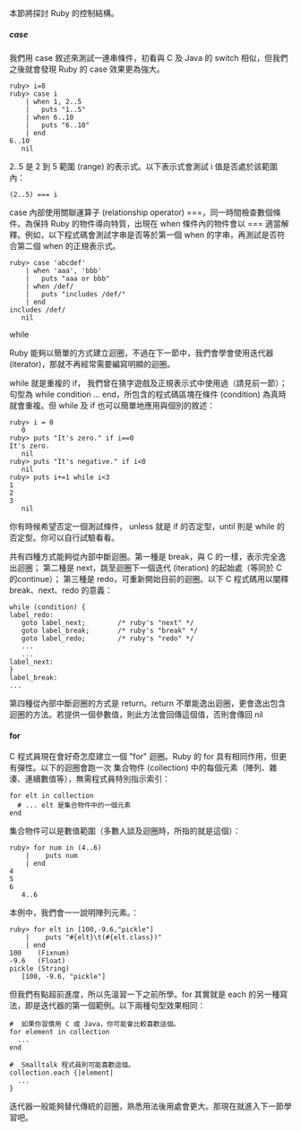 本節將探討 Ruby 的控制結構。

##### case
我們用 case 敘述來測試一連串條件，初看與 C 及 Java 的 switch 相似，但我們之後就會發現 Ruby 的 case 效果更為強大。

    ruby> i=8
    ruby> case i
        | when 1, 2..5
        |   puts "1..5"
        | when 6..10
        |   puts "6..10"
        | end
    6..10
       nil

2..5 是 2 到 5 範圍 (range) 的表示式。以下表示式會測試 i 值是否處於該範圍內：

`(2..5) === i`

case 內部使用關聯運算子 (relationship operator) ===，同一時間檢查數個條件。為保持 Ruby 的物件導向特質，出現在 when 條件內的物件會以 === 適當解釋。例如，以下程式碼會測試字串是否等於第一個 when 的字串，再測試是否符合第二個 when 的正規表示式。

    ruby> case 'abcdef'
        | when 'aaa', 'bbb'
        |   puts "aaa or bbb"
        | when /def/
        |   puts "includes /def/"
        | end
    includes /def/
       nil

while

Ruby 能夠以簡單的方式建立迴圈，不過在下一節中，我們會學會使用迭代器 (iterator)，那就不再經常需要編寫明顯的迴圈。

while 就是重複的 if， 我們曾在猜字遊戲及正規表示式中使用過（請見前一節）；句型為 while condition ... end，所包含的程式碼區塊在條件 (condition) 為真時就會重複。但 while 及 if 也可以簡單地應用與個別的敘述：

    ruby> i = 0
       0
    ruby> puts "It's zero." if i==0
    It's zero.
       nil
    ruby> puts "It's negative." if i<0
       nil
    ruby> puts i+=1 while i<3
    1
    2
    3
       nil

你有時候希望否定一個測試條件， unless 就是 if 的否定型，until 則是 while 的否定型。你可以自行試驗看看。

共有四種方式能夠從內部中斷迴圈。第一種是 break，與 C 的一樣，表示完全逸出迴圈； 第二種是 next，跳至迴圈下一個迭代 (iteration) 的起始處（等同於 C 的continue）； 第三種是 redo，可重新開始目前的迴圈。以下 C 程式碼用以闡釋 break、next、redo 的意義：

    while (condition) {
    label_redo:
       goto label_next;        /* ruby's "next" */
       goto label_break;       /* ruby's "break" */
       goto label_redo;        /* ruby's "redo" */
       ...
       ...
    label_next:
    }
    label_break:
    ...

第四種從內部中斷迴圈的方式是 return。return 不單能逸出迴圈，更會逸出包含迴圈的方法。若提供一個參數值，則此方法會回傳這個值，否則會傳回 nil

#### for
C 程式員現在會好奇怎麼建立一個 "for" 迴圈。Ruby 的 for 具有相同作用，但更有彈性。以下的迴圈會跑一次 集合物件 (collection) 中的每個元素（陣列、雜湊、連續數值等），無需程式員特別指示索引：

    for elt in collection
      # ... elt 是集合物件中的一個元素
    end

集合物件可以是數值範圍（多數人談及迴圈時，所指的就是這個）：

    ruby> for num in (4..6)
        |    puts num
        | end
    4
    5
    6
       4..6

本例中，我們會一一說明陣列元素。：

    ruby> for elt in [100,-9.6,"pickle"]
        |    puts "#{elt}\t(#{elt.class})"
        | end
    100    (Fixnum)
    -9.6   (Float)
    pickle (String)
       [100, -9.6, "pickle"]

但我們有點超前進度，所以先溫習一下之前所學。for 其實就是 each 的另一種寫法，即是迭代器的第一個範例。以下兩種句型效果相同：

    #  如果你習慣用 C 或 Java，你可能會比較喜歡這個。
    for element in collection
      ...
    end

    #  Smalltalk 程式員則可能喜歡這個。
    collection.each {|element|
      ...
    }

迭代器一般能夠替代傳統的迴圈，熟悉用法後用處會更大。那現在就進入下一節學習吧。











